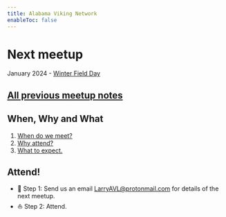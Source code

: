```yaml
---
title: Alabama Viking Network
enableToc: false
---
```


# Next meetup
January 2024 - [Winter Field Day](meetups/wfd_2024.md)

## [All previous meetup notes](calendar.md)

## When, Why and What

1. [When do we meet?](calendar)
2. [Why attend?](why)
3. [What to expect.](meetings)

## Attend!
- 🎯 Step 1: Send us an email LarryAVL@protonmail.com for details of the next meetup.
- ⛵ Step 2: Attend.